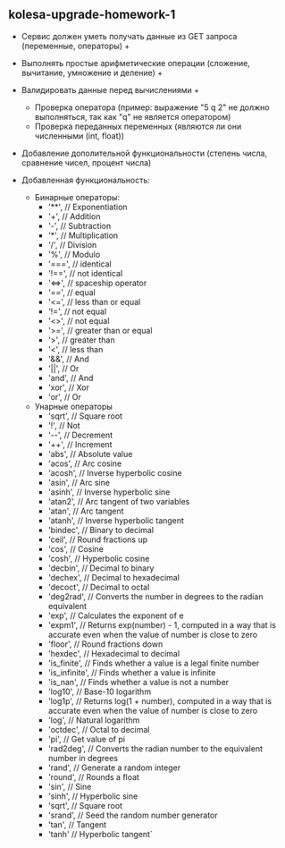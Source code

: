 ## kolesa-upgrade-homework-1


* Сервис должен уметь получать данные из GET запроса (переменные, операторы) +
* Выполнять простые арифметические операции (сложение, вычитание, умножение и деление) +
* Валидировать данные перед вычислениями +
  * Проверка оператора (пример: выражение "5 q 2" не должно выполняться, так как "q" не является оператором) 
  * Проверка переданных переменных (являются ли они численными (int, float))
* Добавление дополительной функциональности (степень числа, сравнение чисел, процент числа)


* Добавленная функциональность:
  * Бинарные операторы:
    * '**', // Exponentiation
    * '+', // Addition
    * '-', // Subtraction
    * '*', // Multiplication
    * '/', // Division
    * '%', // Modulo
    * '===', // identical
    * '!==', // not identical
    * '<=>', // spaceship operator
    * '==', // equal
    * '<=', // less than or equal
    * '!=',  // not equal
    * '<>',  // not equal
    * '>=', // greater than or equal
    * '>', // greater than
    * '<', // less than
    * '&&', // And
    * '||', // Or
    * 'and', // And
    * 'xor', // Xor
    * 'or', // Or
  * Унарные операторы
    * 'sqrt', // Square root
    * '!', // Not
    * '--', // Decrement
    * '++', // Increment
    * 'abs', // Absolute value
    * 'acos', // Arc cosine
    * 'acosh', // Inverse hyperbolic cosine
    * 'asin', // Arc sine
    * 'asinh', // Inverse hyperbolic sine
    * 'atan2', // Arc tangent of two variables
    * 'atan', // Arc tangent
    * 'atanh', // Inverse hyperbolic tangent
    * 'bindec', // Binary to decimal
    * 'ceil', // Round fractions up
    * 'cos', // Cosine
    * 'cosh', // Hyperbolic cosine
    * 'decbin', // Decimal to binary
    * 'dechex', // Decimal to hexadecimal
    * 'decoct', // Decimal to octal
    * 'deg2rad', // Converts the number in degrees to the radian equivalent
    * 'exp', // Calculates the exponent of e
    * 'expm1', // Returns exp(number) - 1, computed in a way that is accurate even when the value of number is close to zero
    * 'floor', // Round fractions down
    * 'hexdec', // Hexadecimal to decimal
    * 'is_finite', // Finds whether a value is a legal finite number
    * 'is_infinite', // Finds whether a value is infinite
    * 'is_nan', // Finds whether a value is not a number
    * 'log10', // Base-10 logarithm
    * 'log1p', // Returns log(1 + number), computed in a way that is accurate even when the value of number is close to zero
    * 'log', // Natural logarithm
    * 'octdec', // Octal to decimal
    * 'pi', // Get value of pi
    * 'rad2deg', // Converts the radian number to the equivalent number in degrees
    * 'rand', // Generate a random integer
    * 'round', // Rounds a float
    * 'sin', // Sine
    * 'sinh', // Hyperbolic sine
    * 'sqrt', // Square root
    * 'srand', // Seed the random number generator
    * 'tan', // Tangent
    * 'tanh' // Hyperbolic tangent`